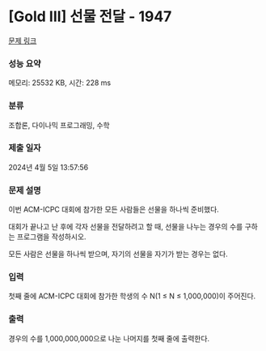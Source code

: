 # [Gold III] 선물 전달 - 1947 

[문제 링크](https://www.acmicpc.net/problem/1947) 

### 성능 요약

메모리: 25532 KB, 시간: 228 ms

### 분류

조합론, 다이나믹 프로그래밍, 수학

### 제출 일자

2024년 4월 5일 13:57:56

### 문제 설명

<p>이번 ACM-ICPC 대회에 참가한 모든 사람들은 선물을 하나씩 준비했다.</p>

<p>대회가 끝나고 난 후에 각자 선물을 전달하려고 할 때, 선물을 나누는 경우의 수를 구하는 프로그램을 작성하시오.</p>

<p>모든 사람은 선물을 하나씩 받으며, 자기의 선물을 자기가 받는 경우는 없다.</p>

### 입력 

 <p>첫째 줄에 ACM-ICPC 대회에 참가한 학생의 수 N(1 ≤ N ≤ 1,000,000)이 주어진다.</p>

### 출력 

 <p>경우의 수를 1,000,000,000으로 나눈 나머지를 첫째 줄에 출력한다.</p>

